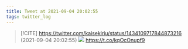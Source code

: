 ```yaml
---
title: Tweet at 2021-09-04 20:02:55
tags: twitter_log
---
```


> [!CITE] https://twitter.com/kaisekiriu/status/1434109717844873216 (2021-09-04 20:02:55)
> ![](https://twitter.com/kaisekiriu/status/1434109717844873216)
> https://t.co/kqOcOnupf9
